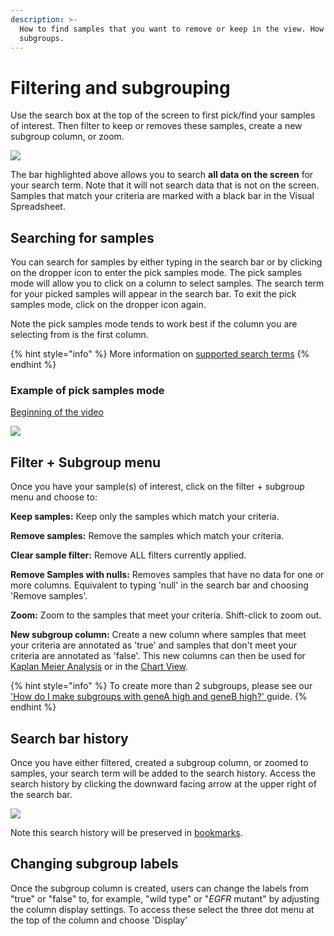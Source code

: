 ```yaml
---
description: >-
  How to find samples that you want to remove or keep in the view. How to make
  subgroups.
---
```


# Filtering and subgrouping

Use the search box at the top of the screen to first pick/find your samples of interest. Then filter to keep or removes these samples, create a new subgroup column, or zoom.

![](../../.gitbook/assets/screen-shot-2021-01-19-at-3.36.32-pm.png)

The bar highlighted above allows you to search **all data on the screen** for your search term. Note that it will not search data that is not on the screen. Samples that match your criteria are marked with a black bar in the Visual Spreadsheet.

## Searching for samples

You can search for samples by either typing in the search bar or by clicking on the dropper icon to enter the pick samples mode. The pick samples mode will allow you to click on a column to select samples. The search term for your picked samples will appear in the search bar. To exit the pick samples mode, click on the dropper icon again.

Note the pick samples mode tends to work best if the column you are selecting from is the first column.

{% hint style="info" %}
More information on [supported search terms](supported-search-terms-for-finding-samples.md)
{% endhint %}

### Example of pick samples mode

[Beginning of the video](https://xenabrowser.net/heatmap/?bookmark=8d5101e8e819a66eceb96869a968654d)

![](../../.gitbook/assets/dropper.gif)

## Filter + Subgroup menu

Once you have your sample(s) of interest, click on the filter + subgroup menu and choose to:

**Keep samples:** Keep only the samples which match your criteria.

**Remove samples:** Remove the samples which match your criteria.

**Clear sample filter:** Remove ALL filters currently applied.

**Remove Samples with nulls:** Removes samples that have no data for one or more columns. Equivalent to typing 'null' in the search bar and choosing 'Remove samples'.

**Zoom:** Zoom to the samples that meet your criteria. Shift-click to zoom out.

**New subgroup column:** Create a new column where samples that meet your criteria are annotated as 'true' and samples that don't meet your criteria are annotated as 'false'. This new columns can then be used for [Kaplan Meier Analysis](../kaplan-meier-plots.md) or in the [Chart View](../chart-view.md).

{% hint style="info" %}
To create more than 2 subgroups, please see our ['How do I make subgroups with geneA high and geneB high?' ](../../how-do-i/how-do-i-make-subgroups-with-4-groups.md)guide.
{% endhint %}

## Search bar history

Once you have either filtered, created a subgroup column, or zoomed to samples, your search term will be added to the search history. Access the search history by clicking the downward facing arrow at the upper right of the search bar.

![](../../.gitbook/assets/screen-shot-2021-04-30-at-11.37.27-am.png)

Note this search history will be preserved in [bookmarks](../bookmarks.md).

## Changing subgroup labels

Once the subgroup column is created, users can change the labels from "true" or "false" to, for example, "wild type" or "_EGFR_ mutant" by adjusting the column display settings. To access these select the three dot menu at the top of the column and choose 'Display'
